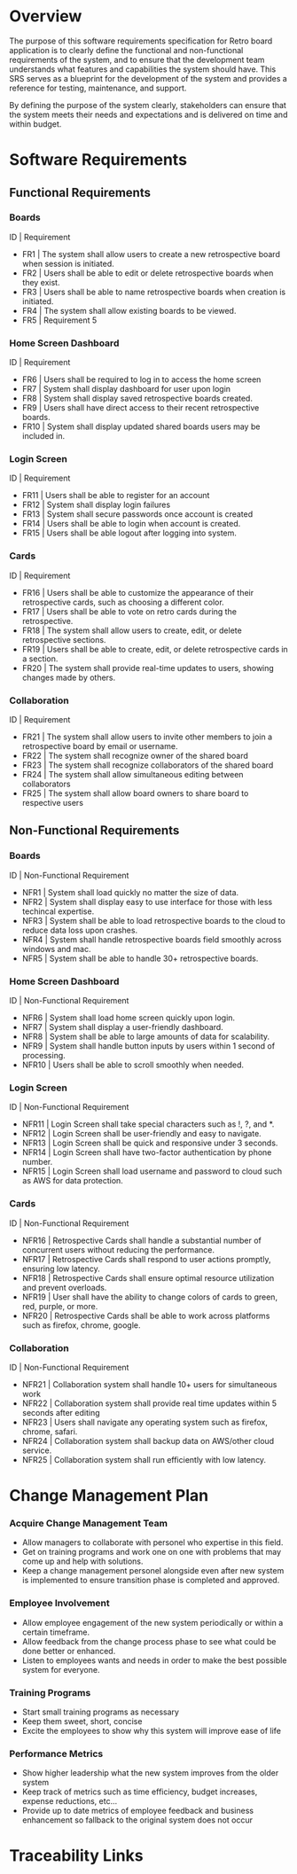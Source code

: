 # Overview

The purpose of this software requirements specification for Retro board application is to clearly define the functional and non-functional requirements of the system, and to ensure that the development team understands what features and capabilities the system should have. This SRS serves as a blueprint for the development of the system and provides a reference for testing,
maintenance, and support.

By defining the purpose of the system clearly, stakeholders can ensure that the system meets their needs and expectations and is delivered on time and within budget.

# Software Requirements

<!-- Descrobe the structure pf this section -->

## Functional Requirements

### Boards

ID | Requirement

- FR1 | The system shall allow users to create a new retrospective board when session is initiated.
- FR2 | Users shall be able to edit or delete retrospective boards when they exist.
- FR3 | Users shall be able to name retrospective boards when creation is initiated.
- FR4 | The system shall allow existing boards to be viewed.
- FR5 | Requirement 5

### Home Screen Dashboard

ID | Requirement

- FR6 | Users shall be required to log in to access the home screen
- FR7 | System shall display dashboard for user upon login
- FR8 | System shall display saved retrospective boards created.
- FR9 | Users shall have direct access to their recent retrospective boards.
- FR10 | System shall display updated shared boards users may be included in.

### Login Screen

ID | Requirement

- FR11 | Users shall be able to register for an account
- FR12 | System shall display login failures
- FR13 | System shall secure passwords once account is created
- FR14 | Users shall be able to login when account is created.
- FR15 | Users shall be able logout after logging into system.

### Cards

ID | Requirement

- FR16 | Users shall be able to customize the appearance of their retrospective cards, such as choosing a different color.
- FR17 | Users shall be able to vote on retro cards during the retrospective.
- FR18 | The system shall allow users to create, edit, or delete retrospective sections.
- FR19 | Users shall be able to create, edit, or delete retrospective cards in a section.
- FR20 | The system shall provide real-time updates to users, showing changes made by others.

### Collaboration

ID | Requirement

- FR21 | The system shall allow users to invite other members to join a retrospective board by email or username.
- FR22 | The system shall recognize owner of the shared board
- FR23 | The system shall recognize collaborators of the shared board
- FR24 | The system shall allow simultaneous editing between collaborators
- FR25 | The system shall allow board owners to share board to respective users

## Non-Functional Requirements

### Boards

ID | Non-Functional Requirement

- NFR1 | System shall load quickly no matter the size of data.
- NFR2 | System shall display easy to use interface for those with less techincal expertise.
- NFR3 | System shall be able to load retrospective boards to the cloud to reduce data loss upon crashes.
- NFR4 | System shall handle retrospective boards field smoothly across windows and mac.
- NFR5 | System shall be able to handle 30+ retrospective boards.

### Home Screen Dashboard

ID | Non-Functional Requirement

- NFR6 | System shall load home screen quickly upon login.
- NFR7 | System shall display a user-friendly dashboard.
- NFR8 | System shall be able to large amounts of data for scalability.
- NFR9 | System shall handle button inputs by users within 1 second of processing.
- NFR10 | Users shall be able to scroll smoothly when needed.

### Login Screen

ID | Non-Functional Requirement

- NFR11 | Login Screen shall take special characters such as !, ?, and \*.
- NFR12 | Login Screen shall be user-friendly and easy to navigate.
- NFR13 | Login Screen shall be quick and responsive under 3 seconds.
- NFR14 | Login Screen shall have two-factor authentication by phone number.
- NFR15 | Login Screen shall load username and password to cloud such as AWS for data protection.

### Cards

ID | Non-Functional Requirement

- NFR16 | Retrospective Cards shall handle a substantial number of concurrent users without reducing the performance.
- NFR17 | Retrospective Cards shall respond to user actions promptly, ensuring low latency.
- NFR18 | Retrospective Cards shall ensure optimal resource utilization and prevent overloads.
- NFR19 | User shall have the ability to change colors of cards to green, red, purple, or more.
- NFR20 | Retrospective Cards shall be able to work across platforms such as firefox, chrome, google.

### Collaboration

ID | Non-Functional Requirement

- NFR21 | Collaboration system shall handle 10+ users for simultaneous work
- NFR22 | Collaboration system shall provide real time updates within 5 seconds after editing
- NFR23 | Users shall navigate any operating system such as firefox, chrome, safari.
- NFR24 | Collaboration system shall backup data on AWS/other cloud service.
- NFR25 | Collaboration system shall run efficiently with low latency.

# Change Management Plan

### Acquire Change Management Team

- Allow managers to collaborate with personel who expertise in this field.
- Get on training programs and work one on one with problems that may come up and help with solutions.
- Keep a change management personel alongside even after new system is implemented to ensure transition phase is completed and approved.

### Employee Involvement

- Allow employee engagement of the new system periodically or within a certain timeframe.
- Allow feedback from the change process phase to see what could be done better or enhanced.
- Listen to employees wants and needs in order to make the best possible system for everyone.

### Training Programs

- Start small training programs as necessary
- Keep them sweet, short, concise
- Excite the employees to show why this system will improve ease of life

### Performance Metrics

- Show higher leadership what the new system improves from the older system
- Keep track of metrics such as time efficiency, budget increases, expense reductions, etc...
- Provide up to date metrics of employee feedback and business enhancement so fallback to the original system does not occur

# Traceability Links

<!-- Description of this section -->
